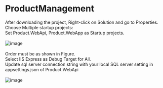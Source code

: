 # ProductManagement
After downloading the project, Right-click on Solution and go to Properties.
<br/>
Choose Multiple startup projects:
<br/>
Set Product.WebApi, Product.WebApp as Startup projects.
<br/>
<br/>
![image](https://github.com/user-attachments/assets/992a4f35-a3d1-4e32-acb6-e855466b4e7f)
<br/>
<br/>
Order must be as shown in Figure.
<br/>
Select IIS Express as Debug Target for All.
<br/>
Update sql server connection string with your local SQL server setting in appsettings.json of Product.WebApi 
<br/>
<br/>
![image](https://github.com/user-attachments/assets/407c1ed6-7838-432d-8f19-1dd38b219325)
